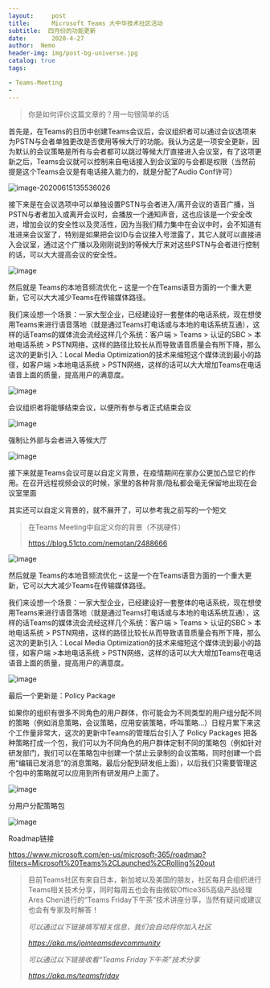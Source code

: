 ```yaml
---
layout:     post
title:      Microsoft Teams 大中华技术社区活动
subtitle:  四月份的功能更新
date:       2020-4-27
author:  Nemo
header-img: img/post-bg-universe.jpg
catalog: true
tags:

- Teams-Meeting
- 
---
```


> 你是如何评价这篇文章的？用一句很简单的话

首先是，在Teams的日历中创建Teams会议后，会议组织者可以通过会议选项来为PSTN与会者单独更改是否使用等候大厅的功能。我认为这是一项安全更新，因为默认的会议策略是所有与会者都可以跳过等候大厅直接进入会议室，有了这项更新之后，Teams会议就可以控制来自电话接入到会议室的与会都是权限（当然前提是这个Teams会议是有电话接入能力的，就是分配了Audio Conf许可）

![image-20200615135536026](https://cdn.jsdelivr.net/gh/tangx007/tangx007.github.io/img/image-20200615135536026.png)

接下来是在会议选项中可以单独设置PSTN与会者进入/离开会议的语音广播，当  PSTN与者者加入或离开会议时，会播放一个通知声音，这也应该是一个安全改进，增加会议的安全性以及灵活性，因为当我们精力集中在会议中时，会不知道有准进来会议室了，特别是如果把会议ID与会议接入号泄露了，其它人就可以直接进入会议室，通过这个广播以及刚刚说到的等候大厅来对这些PSTN与会者进行控制的话，可以大大提高会议的安全性。

![image](C:\Users\Nemo\Documents\GitHub\tangx007\img\com1111)

然后就是 Teams的本地音频流优化 – 这是一个在Teams语音方面的一个重大更新，它可以大大减少Teams在传输媒体路径。

我们来设想一个场景：一家大型企业，已经建设好一套整体的电话系统，现在想使用Teams来进行语音落地（就是通过Teams打电话或与本地的电话系统互通），这样的话Teams的媒体流会流经这样几个系统：客户端 > Teams > 认证的SBC > 本地电话系统 >  PSTN网络，这样的路径比较长从而导致语音质量会有所下降，那么这次的更新引入：Local Media  Optimization的技术来缩短这个媒体流到最小的路径，如客户端 >本地电话系统 >  PSTN网络，这样的话可以大大增加Teams在电话语音上面的质量，提高用户的满意度。

![image](C:\Users\Nemo\Documents\GitHub\tangx007\img\com222)

会议组织者将能够结束会议，以便所有参与者正式结束会议

![image](C:\Users\Nemo\Documents\GitHub\tangx007\img\com333)

强制让外部与会者进入等候大厅

![image](C:\Users\Nemo\Documents\GitHub\tangx007\img\com444)

接下来就是Teams会议可是以自定义背景，在疫情期间在家办公更加凸显它的作用。在召开远程视频会议的时候，家里的各种背景/隐私都会毫无保留地出现在会议室里面

其实还可以自定义背景的，就不展开了，可以参考我之前写的一个短文

> 在Teams Meeting中自定义你的背景（不挑硬件）
>
> https://blog.51cto.com/nemotan/2488666

![image](C:\Users\Nemo\Documents\GitHub\tangx007\img\com555)

然后就是 Teams的本地音频流优化 – 这是一个在Teams语音方面的一个重大更新，它可以大大减少Teams在传输媒体路径。

我们来设想一个场景：一家大型企业，已经建设好一套整体的电话系统，现在想使用Teams来进行语音落地（就是通过Teams打电话或与本地的电话系统互通），这样的话Teams的媒体流会流经这样几个系统：客户端 > Teams > 认证的SBC > 本地电话系统 >  PSTN网络，这样的路径比较长从而导致语音质量会有所下降，那么这次的更新引入：Local Media  Optimization的技术来缩短这个媒体流到最小的路径，如客户端 >本地电话系统 >  PSTN网络，这样的话可以大大增加Teams在电话语音上面的质量，提高用户的满意度。

![image](C:\Users\Nemo\Documents\GitHub\tangx007\img\com666)

最后一个更新是：Policy Package 

如果你的组织有很多不同角色的用户群体，你可能会为不同类型的用户组分配不同的策略（例如消息策略，会议策略，应用安装策略，呼叫策略…）日程月累下来这个工作量非常大，这次的更新中Teams的管理后台引入了 Policy Packages  把各种策略打成一个包，我们可以为不同角色的用户群体定制不同的策略包（例如针对研发部门，我们可以在策略包中创建一个禁止云录制的会议策略，同时创建一个启用“编辑已发消息”的消息策略，最后分配到研发组上面），以后我们只需要管理这个包中的策略就可以应用到所有研发用户上面了。

![image](C:\Users\Nemo\Documents\GitHub\tangx007\img\com777)

分用户分配策略包

![image](C:\Users\Nemo\Documents\GitHub\tangx007\img\com888)

Roadmap链接

https://www.microsoft.com/en-us/microsoft-365/roadmap?filters=Microsoft%20Teams%2CLaunched%2CRolling%20out

> 目前Teams社区有来自日本，新加坡以及美国的朋友，社区每月会组织进行Teams相关技术分享，同时每周五也会有由微软Office365高级产品经理Ares Chen进行的“Teams Friday下午茶”技术讲座分享，当然有疑问或建议也会有专家及时解答！
>
> *可以通过以下链接填写相关信息，我们会自动将你加入社区*
>
> *https://aka.ms/jointeamsdevcommunity*
>
> *可以通过以下链接收看“Teams Friday下午茶”技术分享*
>
> *https://aka.ms/teamsfriday*



